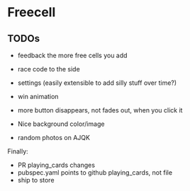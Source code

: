 # Freecell

## TODOs

- feedback the more free cells you add
- race code to the side
- settings (easily extensible to add silly stuff over time?)
- win animation
- more button disappears, not fades out, when you click it

- Nice background color/image
- random photos on AJQK

Finally:
- PR playing_cards changes
- pubspec.yaml points to github playing_cards, not file
- ship to store